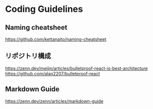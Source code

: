 # Coding Guidelines
## Naming cheatsheet
https://github.com/kettanaito/naming-cheatsheet

## リポジトリ構成
https://zenn.dev/meijin/articles/bulletproof-react-is-best-architecture
https://github.com/alan2207/bulletproof-react

## Markdown Guide
https://zenn.dev/zenn/articles/markdown-guide
